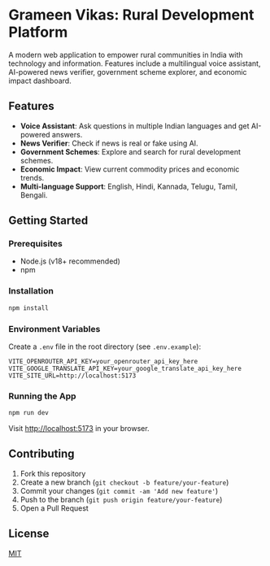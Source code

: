 # Grameen Vikas: Rural Development Platform

A modern web application to empower rural communities in India with technology and information. Features include a multilingual voice assistant, AI-powered news verifier, government scheme explorer, and economic impact dashboard.

## Features
- **Voice Assistant**: Ask questions in multiple Indian languages and get AI-powered answers.
- **News Verifier**: Check if news is real or fake using AI.
- **Government Schemes**: Explore and search for rural development schemes.
- **Economic Impact**: View current commodity prices and economic trends.
- **Multi-language Support**: English, Hindi, Kannada, Telugu, Tamil, Bengali.

## Getting Started

### Prerequisites
- Node.js (v18+ recommended)
- npm

### Installation
```bash
npm install
```

### Environment Variables
Create a `.env` file in the root directory (see `.env.example`):
```
VITE_OPENROUTER_API_KEY=your_openrouter_api_key_here
VITE_GOOGLE_TRANSLATE_API_KEY=your_google_translate_api_key_here
VITE_SITE_URL=http://localhost:5173
```

### Running the App
```bash
npm run dev
```
Visit [http://localhost:5173](http://localhost:5173) in your browser.

## Contributing
1. Fork this repository
2. Create a new branch (`git checkout -b feature/your-feature`)
3. Commit your changes (`git commit -am 'Add new feature'`)
4. Push to the branch (`git push origin feature/your-feature`)
5. Open a Pull Request

## License
[MIT](LICENSE) 